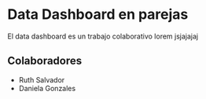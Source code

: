 # Data Dashboard en parejas

El data dashboard es un trabajo colaborativo lorem  jsjajajaj

## Colaboradores

+ Ruth Salvador
+ Daniela Gonzales

